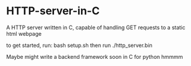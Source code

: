 # HTTP-server-in-C
A HTTP server written in C, capable of handling GET requests to a static html webpage

to get started, run: bash setup.sh
then run ./http_server.bin

Maybe might write a backend framework soon in C for python hmmmm
